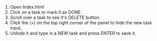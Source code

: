 # 

1.	Open Index.html
2.	Click on a task to mark it as DONE.
3.	Scroll over a task to see it's DELETE button.
4.	Click the (+) on the top right corner of the panel to hide the new task input.
4.	Unhide it and type in a NEW task and press ENTER to save it.
